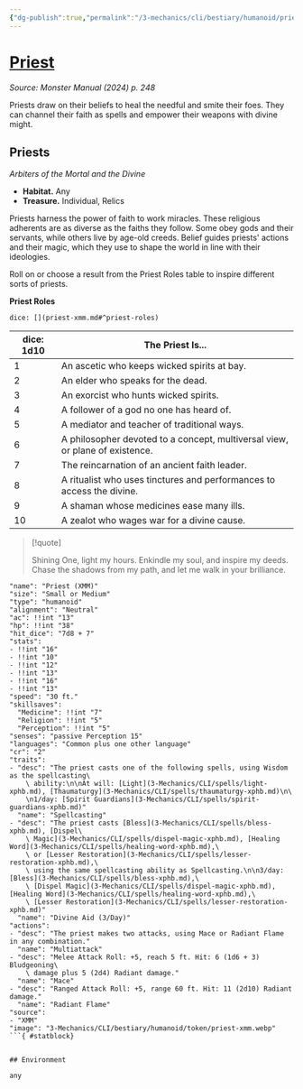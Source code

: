 ```yaml
---
{"dg-publish":true,"permalink":"/3-mechanics/cli/bestiary/humanoid/priest-xmm/","tags":["ttrpg-cli/compendium/src/5e/xmm","ttrpg-cli/monster/cr/2","ttrpg-cli/monster/environment/any","ttrpg-cli/monster/size/small-or-medium","ttrpg-cli/monster/type/humanoid"],"noteIcon":""}
---
```


# [Priest](3-Mechanics\CLI\bestiary\humanoid/priest-xmm.md)
*Source: Monster Manual (2024) p. 248*  

Priests draw on their beliefs to heal the needful and smite their foes. They can channel their faith as spells and empower their weapons with divine might.

## Priests

*Arbiters of the Mortal and the Divine*

- **Habitat.** Any  
- **Treasure.** Individual, Relics  

Priests harness the power of faith to work miracles. These religious adherents are as diverse as the faiths they follow. Some obey gods and their servants, while others live by age-old creeds. Belief guides priests' actions and their magic, which they use to shape the world in line with their ideologies.

Roll on or choose a result from the Priest Roles table to inspire different sorts of priests.

**Priest Roles**

`dice: [](priest-xmm.md#^priest-roles)`

| dice: 1d10 | The Priest Is... |
|------------|------------------|
| 1 | An ascetic who keeps wicked spirits at bay. |
| 2 | An elder who speaks for the dead. |
| 3 | An exorcist who hunts wicked spirits. |
| 4 | A follower of a god no one has heard of. |
| 5 | A mediator and teacher of traditional ways. |
| 6 | A philosopher devoted to a concept, multiversal view, or plane of existence. |
| 7 | The reincarnation of an ancient faith leader. |
| 8 | A ritualist who uses tinctures and performances to access the divine. |
| 9 | A shaman whose medicines ease many ills. |
| 10 | A zealot who wages war for a divine cause. |{ #priest-roles}


> [!quote]  
> 
> Shining One, light my hours. Enkindle my soul, and inspire my deeds. Chase the shadows from my path, and let me walk in your brilliance.


```statblock
"name": "Priest (XMM)"
"size": "Small or Medium"
"type": "humanoid"
"alignment": "Neutral"
"ac": !!int "13"
"hp": !!int "38"
"hit_dice": "7d8 + 7"
"stats":
- !!int "16"
- !!int "10"
- !!int "12"
- !!int "13"
- !!int "16"
- !!int "13"
"speed": "30 ft."
"skillsaves":
  "Medicine": !!int "7"
  "Religion": !!int "5"
  "Perception": !!int "5"
"senses": "passive Perception 15"
"languages": "Common plus one other language"
"cr": "2"
"traits":
- "desc": "The priest casts one of the following spells, using Wisdom as the spellcasting\
    \ ability:\n\nAt will: [Light](3-Mechanics/CLI/spells/light-xphb.md), [Thaumaturgy](3-Mechanics/CLI/spells/thaumaturgy-xphb.md)\n\
    \n1/day: [Spirit Guardians](3-Mechanics/CLI/spells/spirit-guardians-xphb.md)"
  "name": "Spellcasting"
- "desc": "The priest casts [Bless](3-Mechanics/CLI/spells/bless-xphb.md), [Dispel\
    \ Magic](3-Mechanics/CLI/spells/dispel-magic-xphb.md), [Healing Word](3-Mechanics/CLI/spells/healing-word-xphb.md),\
    \ or [Lesser Restoration](3-Mechanics/CLI/spells/lesser-restoration-xphb.md),\
    \ using the same spellcasting ability as Spellcasting.\n\n3/day: [Bless](3-Mechanics/CLI/spells/bless-xphb.md),\
    \ [Dispel Magic](3-Mechanics/CLI/spells/dispel-magic-xphb.md), [Healing Word](3-Mechanics/CLI/spells/healing-word-xphb.md),\
    \ [Lesser Restoration](3-Mechanics/CLI/spells/lesser-restoration-xphb.md)"
  "name": "Divine Aid (3/Day)"
"actions":
- "desc": "The priest makes two attacks, using Mace or Radiant Flame in any combination."
  "name": "Multiattack"
- "desc": "Melee Attack Roll: +5, reach 5 ft. Hit: 6 (1d6 + 3) Bludgeoning\
    \ damage plus 5 (2d4) Radiant damage."
  "name": "Mace"
- "desc": "Ranged Attack Roll: +5, range 60 ft. Hit: 11 (2d10) Radiant damage."
  "name": "Radiant Flame"
"source":
- "XMM"
"image": "3-Mechanics/CLI/bestiary/humanoid/token/priest-xmm.webp"
```{ #statblock}


## Environment

any